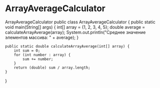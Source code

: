 # ArrayAverageCalculator
ArrayAverageCalculator
public class ArrayAverageCalculator {
    public static void main(String[] args) {
        int[] array = {1, 2, 3, 4, 5};
        double average = calculateArrayAverage(array);
        System.out.println("Среднее значение элементов массива: " + average);
    }

    public static double calculateArrayAverage(int[] array) {
        int sum = 0;
        for (int number : array) {
            sum += number;
        }
        return (double) sum / array.length;
    }
}
